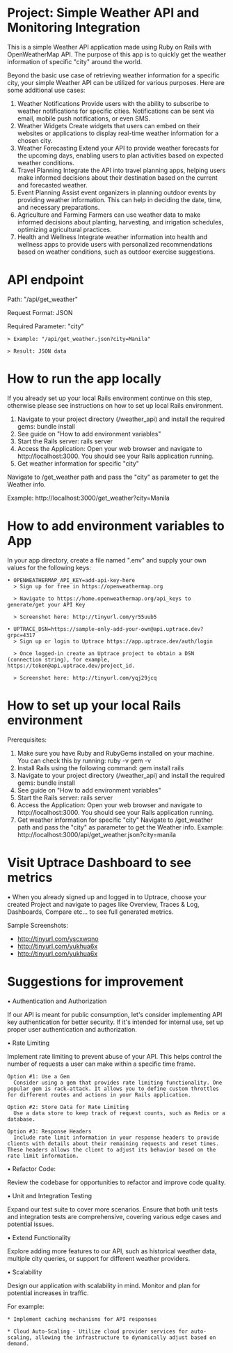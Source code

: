 # Project: Simple Weather API and Monitoring Integration

This is a simple Weather API application made using Ruby on Rails with OpenWeatherMap API.
The purpose of this app is to quickly get the weather information of specific "city" around the world.

Beyond the basic use case of retrieving weather information for a specific city, your simple Weather API can be utilized for various purposes. Here are some additional use cases:
  1. Weather Notifications
    Provide users with the ability to subscribe to weather notifications for specific cities. Notifications can be sent via email, mobile push notifications, or even SMS.
  2. Weather Widgets
    Create widgets that users can embed on their websites or applications to display real-time weather information for a chosen city.
  3. Weather Forecasting
    Extend your API to provide weather forecasts for the upcoming days, enabling users to plan activities based on expected weather conditions.
  4. Travel Planning
    Integrate the API into travel planning apps, helping users make informed decisions about their destination based on the current and forecasted weather.
  5. Event Planning
    Assist event organizers in planning outdoor events by providing weather information. This can help in deciding the date, time, and necessary preparations.
  6. Agriculture and Farming
    Farmers can use weather data to make informed decisions about planting, harvesting, and irrigation schedules, optimizing agricultural practices.
  7. Health and Wellness
    Integrate weather information into health and wellness apps to provide users with personalized recommendations based on weather conditions, such as outdoor exercise suggestions.


# API endpoint

  Path: "/api/get_weather"

  Request Format: JSON

  Required Parameter: "city"

    > Example: "/api/get_weather.json?city=Manila"

    > Result: JSON data


# How to run the app locally

If you already set up your local Rails environment continue on this step, otherwise please see instructions on how to set up local Rails environment.

1. Navigate to your project directory (/weather_api) and install the required gems:
  bundle install
2. See guide on "How to add environment variables"
3. Start the Rails server:
  rails server
4. Access the Application:
  Open your web browser and navigate to http://localhost:3000. You should see your Rails application running.
5. Get weather information for specific "city"

  Navigate to /get_weather path and pass the "city" as parameter to get the Weather info.

  Example: http://localhost:3000/get_weather?city=Manila 


# How to add environment variables to App

  In your app directory, create a file named ".env" and supply your own values for the following keys:

    • OPENWEATHERMAP_API_KEY=add-api-key-here
      > Sign up for free in https://openweathermap.org

      > Navigate to https://home.openweathermap.org/api_keys to generate/get your API Key

      > Screenshot here: http://tinyurl.com/yr55uub5

    • UPTRACE_DSN=https://sample-only-add-your-own@api.uptrace.dev?grpc=4317
      > Sign up or login to Uptrace https://app.uptrace.dev/auth/login

      > Once logged-in create an Uptrace project to obtain a DSN (connection string), for example, https://token@api.uptrace.dev/project_id.

      > Screenshot here: http://tinyurl.com/yqj29jcq


# How to set up your local Rails environment
Prerequisites:
  1. Make sure you have Ruby and RubyGems installed on your machine. You can check this by running:
    ruby -v
    gem -v
  2. Install Rails using the following command:
    gem install rails
  3. Navigate to your project directory (/weather_api) and install the required gems:
    bundle install
  4. See guide on "How to add environment variables"
  5. Start the Rails server:
    rails server
  6. Access the Application:
    Open your web browser and navigate to http://localhost:3000. You should see your Rails application running.
  7. Get weather information for specific "city"
    Navigate to /get_weather path and pass the "city" as parameter to get the Weather info.
    Example: http://localhost:3000/api/get_weather.json?city=manila


# Visit Uptrace Dashboard to see metrics
  • When you already signed up and logged in to Uptrace, choose your created Project and navigate to pages like
  Overview, Traces & Log, Dashboards, Compare etc... to see full generated metrics.

  Sample Screenshots:

  - http://tinyurl.com/yscxwqno
  - http://tinyurl.com/yukhua6x
  - http://tinyurl.com/yukhua6x


# Suggestions for improvement
• Authentication and Authorization

  If our API is meant for public consumption, let's consider implementing API key authentication for better security. If it's intended for internal use, set up proper user authentication and authorization.

• Rate Limiting

  Implement rate limiting to prevent abuse of your API. This helps control the number of requests a user can make within a specific time frame.

    Option #1: Use a Gem
      Consider using a gem that provides rate limiting functionality. One popular gem is rack-attack. It allows you to define custom throttles for different routes and actions in your Rails application.

    Option #2: Store Data for Rate Limiting
      Use a data store to keep track of request counts, such as Redis or a database.

    Option #3: Response Headers
      Include rate limit information in your response headers to provide clients with details about their remaining requests and reset times. These headers allows the client to adjust its behavior based on the rate limit information.

• Refactor Code:

  Review the codebase for opportunities to refactor and improve code quality.

• Unit and Integration Testing

  Expand our test suite to cover more scenarios. Ensure that both unit tests and integration tests are comprehensive, covering various edge cases and potential issues.

• Extend Functionality

  Explore adding more features to our API, such as historical weather data, multiple city queries, or support for different weather providers.

• Scalability

  Design our application with scalability in mind. Monitor and plan for potential increases in traffic.

  For example:

    * Implement caching mechanisms for API responses
    
    * Cloud Auto-Scaling - Utilize cloud provider services for auto-scaling, allowing the infrastructure to dynamically adjust based on demand.
